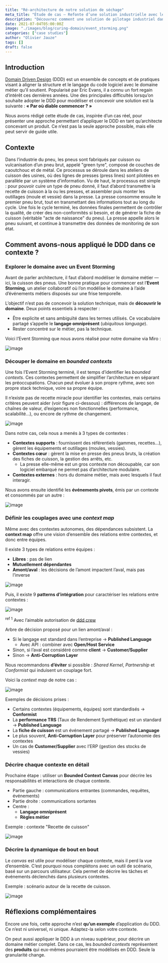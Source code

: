```yaml
---
title: "Ré-architecture de notre solution de séchage"
meta_title: "Étude de cas – Refonte d’une solution industrielle avec le Domain Driven Design"
description: "Découvrez comment une solution de pilotage industriel dans le domaine du pneumatique a été repensée à l’aide du Domain Driven Design, de l’Event Storming aux contextes liés et aux cartes de scénarios."
date: 2021-07-04T05:00:00Z
image: "./images/blog/curing-domain/event_storming.png"
categories: ["case studies"]
author: "Olivier Jauze"
tags: []
draft: false
---
```


## Introduction

[Domain Driven Design](https://fr.wikipedia.org/wiki/Conception_guid%C3%A9e_par_le_domaine) (DDD) est un ensemble de concepts et de pratiques visant à aligner la structure et le langage du code logiciel avec le domaine métier qu’il soutient. Popularisé par Eric Evans, il a connu un fort regain d’intérêt ces dernières années. Une des principales difficultés lorsqu’on souhaite adopter le DDD pour modéliser et concevoir une solution est la suivante : **« Par où diable commencer ? »**

Nous avons rédigé cette étude de cas, inspirée d’un cas réel, pour présenter une approche permettant d’appliquer le DDD en tant qu’architecte concevant un produit. Ce n’est pas la seule approche possible, mais elle peut servir de guide utile.

## Contexte

Dans l’industrie du pneu, les pneus sont fabriqués par cuisson ou vulcanisation d’un pneu brut, appelé "green tyre", composé de couches de caoutchouc et de métal. Ce processus se déroule dans les ateliers de cuisson des usines, où des lignes de presses (press lines) sont pilotées en parallèle par un système d’information. Vu de haut, le processus est simple : pour pouvoir cuire un type de pneu donné, il faut d’abord transmettre la recette de cuisson à la ou les presses, et assembler puis monter les outillages (moule et vessie) dans la presse. La presse consomme ensuite le premier pneu brut, tout en transmettant des informations tout au long du cycle. Une fois le cycle terminé, les données finales permettent de contrôler la qualité, de créer des non-conformités si besoin, et de générer la fiche de cuisson (véritable "acte de naissance" du pneu). La presse appelle alors le pneu suivant, et continue à transmettre des données de monitoring de son état.

## Comment avons-nous appliqué le DDD dans ce contexte ?

### Explorer le domaine avec un Event Storming

Avant de parler architecture, il faut d’abord modéliser le domaine métier — ici, la cuisson des pneus. Une bonne pratique pour commencer est l’**Event Storming**, un atelier collaboratif où l’on modélise le domaine à l’aide d’événements métiers disposés sur une frise temporelle.

L’objectif n’est pas de concevoir la solution technique, mais de **découvrir le domaine**. Deux points essentiels à respecter :

* Être explicite et sans ambiguïté dans les termes utilisés. Ce vocabulaire partagé s’appelle le **langage omniprésent** (*ubiquitous language*).
* Rester concentré sur le métier, pas la technique.

Voici l’Event Storming que nous avons réalisé pour notre domaine via Miro :

![image](./images/blog/curing-domain/event_storming.png)

### Découper le domaine en *bounded contexts*

Une fois l’Event Storming terminé, il est temps d’identifier les *bounded contexts*. Ces contextes permettent de simplifier l’architecture en séparant les préoccupations. Chacun peut évoluer à son propre rythme, avec son propre stack technique, voire sa propre équipe.

Il n’existe pas de recette miracle pour identifier les contextes, mais certains critères peuvent aider (voir figure ci-dessous) : différences de langage, de chaînes de valeur, d’exigences non fonctionnelles (performance, scalabilité…), ou encore de rythme de changement.

![image](./images/blog/curing-domain/context_decomposition.png)

Dans notre cas, cela nous a menés à 3 types de contextes :

* **Contextes supports** : fournissent des référentiels (gammes, recettes…), gèrent les équipements et outillages (moules, vessies).
* **Contextes cœur** : gèrent la mise en presse des pneus bruts, la création des fiches de cuisson, la gestion des arrêts, etc.
    * La presse elle-même est un gros contexte non découpable, car son logiciel embarqué ne permet pas d’architecture modulaire.
* **Contextes externes** : hors du domaine métier, mais avec lesquels il faut interagir.

Nous avons ensuite identifié les **événements pivots**, émis par un contexte et consommés par un autre :

![image](./images/blog/curing-domain/bounded_contexts2.jpg)

### Définir les couplages avec une *context map*

Même avec des contextes autonomes, des dépendances subsistent. La **context map** offre une vision d’ensemble des relations entre contextes, et donc entre équipes.

Il existe 3 types de relations entre équipes :

* **Libres** : pas de lien
* **Mutuellement dépendantes**
* **Amont/aval** : les décisions de l’amont impactent l’aval, mais pas l’inverse

![image](./images/blog/curing-domain/teams_relationships.png)

Puis, il existe 9 **patterns d’intégration** pour caractériser les relations entre contextes :

![image](./images/blog/curing-domain/integration_patterns.png)

<sup>ref 1</sup> Avec l’aimable autorisation de [ddd crew](http://github.com/ddd-crew/bounded-context-canvas)

Arbre de décision proposé pour un lien amont/aval :

* Si le langage est standard dans l’entreprise → **Published Language**
    * Avec API : combiner avec **Open/Host Service**
* Sinon, si l’aval est considéré comme **client** → **Customer/Supplier**
* Sinon → **Anti-Corruption Layer**

Nous recommandons **d’éviter** si possible : *Shared Kernel*, *Partnership* et *Conformist* qui induisent un couplage fort.

Voici la *context map* de notre cas :

![image](./images/blog/curing-domain/contexts_map.png)

Exemples de décisions prises :

* Certains contextes (équipements, équipes) sont standardisés → **Conformist**
* La **performance TRS** (Taux de Rendement Synthétique) est un standard → **Published Language**
* La **fiche de cuisson** est un événement partagé → **Published Language**
* Le plus souvent, **Anti-Corruption Layer** pour préserver l’autonomie des contextes
* Un cas de **Customer/Supplier** avec l’ERP (gestion des stocks de vessies)

### Décrire chaque contexte en détail

Prochaine étape : utiliser un **Bounded Context Canvas** pour décrire les responsabilités et interactions de chaque contexte.

* Partie gauche : communications entrantes (commandes, requêtes, événements)
* Partie droite : communications sortantes
* Centre :
  * **Langage omniprésent**
  * **Règles métier**

Exemple : contexte "Recette de cuisson"

![image](./images/blog/curing-domain/context_canvas.png)

### Décrire la dynamique de bout en bout

Le *canvas* est utile pour modéliser chaque contexte, mais il perd la vue d’ensemble. C’est pourquoi nous complétons avec un outil de scénario, basé sur un parcours utilisateur. Cela permet de décrire les tâches et événements déclenchés dans plusieurs contextes.

Exemple : scénario autour de la recette de cuisson.

![image](./images/blog/curing-domain/scenario.png)

## Réflexions complémentaires

Encore une fois, cette approche n’est **qu’un exemple** d’application du DDD. Ce n’est ni universel, ni unique. Adaptez-la selon votre contexte.

On peut aussi appliquer le DDD à un niveau supérieur, pour décrire un domaine métier complet. Dans ce cas, les *bounded contexts* représentent des **produits** qui eux-mêmes pourraient être modélisés en DDD. Seule la granularité change.
